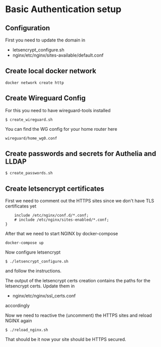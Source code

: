 # Basic Authentication setup

## Configuration
First you need to update the domain in 
- letsencrypt_configure.sh
- nginx/etc/nginx/sites-available/default.conf


## Create local docker network
```code
docker network create http 
```

## Create Wireguard Config 
For this you need to have wireguard-tools installed

```code
$ create_wireguard.sh 
```

You can find the WG config for your home router here
```code
wireguard/home_wg0.conf 
```

## Create passwords and secrets for Authelia and LLDAP

```code
$ create_passwords.sh 
```

## Create letsencrypt certificates
First we need to comment out the HTTPS sites since we don't have TLS certificates yet

```code
    include /etc/nginx/conf.d/*.conf;
    # include /etc/nginx/sites-enabled/*.conf;
}
```

After that we need to start NGINX by docker-compose
```code
docker-compose up
```

Now configure letsencrypt
```code
$ ./letsencrypt_configure.sh
```
and follow the instructions.

The output of the letsencrypt certs creation contains the paths for the letsencrypt certs. Update them in  
- nginx/etc/nginx/ssl_certs.conf

accordingly

Now we need to reactive the (uncomment) the HTTPS sites and reload NGINX again
```code
$ ./reload_nginx.sh
``` 

That should be it now your site should be HTTPS secured.